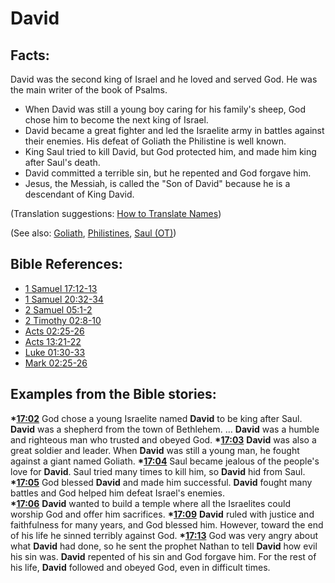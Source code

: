 # David #

## Facts: ##

David was the second king of Israel and he loved and served God. He was the main writer of the book of Psalms.

* When David was still a young boy caring for his family's sheep, God chose him to become the next king of Israel. 
* David became a great fighter and led the Israelite army in battles against their enemies. His defeat of Goliath the Philistine is well known.
* King Saul tried to kill David, but God protected him, and made him king after Saul's death.
* David committed a terrible sin, but he repented and God forgave him.
* Jesus, the Messiah, is called the "Son of David" because he is a descendant of King David. 

(Translation suggestions: [How to Translate Names](en/ta-vol1/translate/man/translate-names))

(See also: [Goliath](../other/goliath.md), [Philistines](../other/philistines.md), [Saul (OT)](../other/saul.md))

## Bible References: ##

* [1 Samuel 17:12-13](en/tn/1sa/help/17/12)
* [1 Samuel 20:32-34](en/tn/1sa/help/20/32)
* [2 Samuel 05:1-2](en/tn/2sa/help/05/01)
* [2 Timothy 02:8-10](en/tn/2ti/help/02/08)
* [Acts 02:25-26](en/tn/act/help/02/25)
* [Acts 13:21-22](en/tn/act/help/13/21)
* [Luke 01:30-33](en/tn/luk/help/01/30)
* [Mark 02:25-26](en/tn/mrk/help/02/25)

## Examples from the Bible stories: ##

  __*[17:02](en/tn/obs/help/17/02)__ God chose a young Israelite named __David__ to be king after Saul. __David__ was a shepherd from the town of Bethlehem. … __David__ was a humble and righteous man who trusted and obeyed God. 
  __*[17:03](en/tn/obs/help/17/03)__ __David__ was also a great soldier and leader. When __David__ was still a young man, he fought against a giant named Goliath. 
  __*[17:04](en/tn/obs/help/17/04)__ Saul became jealous of the people's love for __David__. Saul tried many times to kill him, so __David__ hid from Saul. 
  __*[17:05](en/tn/obs/help/17/05)__ God blessed __David__ and made him successful. __David__ fought many battles and God helped him defeat Israel's enemies.  
  __*[17:06](en/tn/obs/help/17/06)__ __David__ wanted to build a temple where all the Israelites could worship God and offer him sacrifices. 
  __*[17:09](en/tn/obs/help/17/09)__ __David__ ruled with justice and faithfulness for many years, and God blessed him. However, toward the end of his life he sinned terribly against God. 
  __*[17:13](en/tn/obs/help/17/13)__ God was very angry about what __David__ had done, so he sent the prophet Nathan to tell __David__ how evil his sin was. __David__ repented of his sin and God forgave him. For the rest of his life, __David__ followed and obeyed God, even in difficult times.